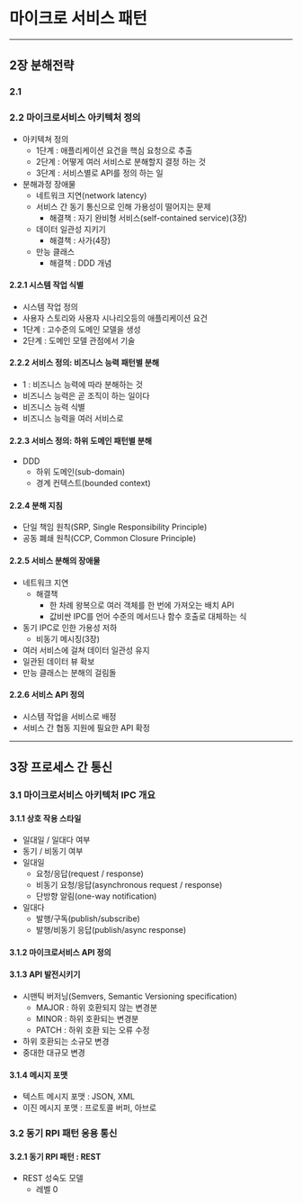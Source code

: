 # 마이크로 서비스 패턴
---
## 2장 분해전략
### 2.1
### 2.2 마이크로서비스 아키텍처 정의
- 아키텍쳐 정의
  - 1단계 : 애플리케이션 요건을 핵심 요청으로 추출
  - 2단계 : 어떻게 여러 서비스로 분해할지 결정 하는 것
  - 3단계 : 서비스별로 API를 정의 하는 일
- 분해과정 장애물
  - 네트워크 지연(network latency)
  - 서비스 간 동기 통신으로 인해 가용성이 떨어지는 문제
    - 해결책 : 자기 완비형 서비스(self-contained service)(3장)
  - 데이터 일관성 지키기
    - 해결책 : 사가(4장)
  - 만능 클래스
    - 해결책 : DDD 개념
#### 2.2.1 시스템 작업 식별
- 시스템 작업 정의
- 사용자 스토리와 사용자 시나리오등의 애플리케이션 요건
- 1단계 : 고수준의 도메인 모델을 생성
- 2단계 : 도메인 모델 관점에서 기술
#### 2.2.2 서비스 정의: 비즈니스 능력 패턴별 분해
- 1 : 비즈니스 능력에 따라 분해하는 것
- 비즈니스 능력은 곧 조직이 하는 일이다
- 비즈니스 능력 식별
- 비즈니스 능력을 여러 서비스로
#### 2.2.3 서비스 정의: 하위 도메인 패턴별 분해
- DDD
  - 하위 도메인(sub-domain)
  - 경계 컨텍스트(bounded context)
#### 2.2.4 분해 지침
- 단일 책임 원칙(SRP, Single Responsibility Principle)
- 공동 폐쇄 원칙(CCP, Common Closure Principle)
#### 2.2.5 서비스 분해의 장애물
- 네트워크 지연
  - 해결책
    - 한 차례 왕복으로 여러 객체를 한 번에 가져오는 배치 API
    - 값비싼 IPC를 언어 수준의 메서드나 함수 호출로 대체하는 식
- 동기 IPC로 인한 가용성 저하
  - 비동기 메시징(3장)
- 여러 서비스에 걸쳐 데이터 일관성 유지
- 일관된 데이터 뷰 확보
- 만능 클래스는 분해의 걸림돌
#### 2.2.6 서비스 API 정의
- 시스템 작업을 서비스로 배정
- 서비스 간 협동 지원에 필요한 API 확정
---
## 3장 프로세스 간 통신
### 3.1 마이크로서비스 아키텍처 IPC 개요
#### 3.1.1 상호 작용 스타일
- 일대일 / 일대다 여부
- 동기 / 비동기 여부
- 일대일
  - 요청/응답(request / response)
  - 비동기 요청/응답(asynchronous request / response)
  - 단방향 알림(one-way notification)
- 일대다
  - 발행/구독(publish/subscribe)
  - 발행/비동기 응답(publish/async response)
#### 3.1.2 마이크로서비스 API 정의
#### 3.1.3 API 발전시키기
- 시맨틱 버저닝(Semvers, Semantic Versioning specification)
  - MAJOR : 하위 호환되지 않는 변경분
  - MINOR : 하위 호환되는 변경분
  - PATCH : 하위 호환 되는 오류 수정
- 하위 호환되는 소규모 변경
- 중대한 대규모 변경
#### 3.1.4 메시지 포맷
- 텍스트 메시지 포맷 : JSON, XML
- 이진 메시지 포맷 : 프로토콜 버퍼, 아브로
### 3.2 동기 RPI 패턴 응용 통신
#### 3.2.1 동기 RPI 패턴 : REST
- REST 성숙도 모델
  - 레벨 0